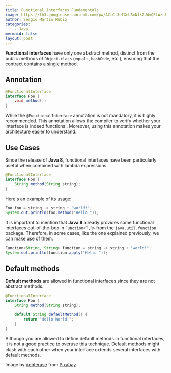 ```yaml
---
title: Functional Interfaces Fundamentals
image: https://lh3.googleusercontent.com/pw/ACtC-3eIXeU8xN1k2UWvQELWznFx7U9Jq4rllrxT73xi1vXjOWKGNGbJBrrekMzpCFoghMCNDR3JI54wFn9zzDbmx0nZD7xHl8df3i8VyahbY1dLKALrpmbCTKsQjQ0Ay8lNaZfxmOik_qCuGbDswTcmG7Sy=w640-h426-no?authuser=1
author: Sergio Martin Rubio
categories:
    - Java
mermaid: false
layout: post
---
```


**Functional interfaces** have only one abstract method, distinct from the public methods of `Object.class` (`equals`, `hashCode`, etc.), ensuring that the contract contains a single method.

## Annotation

```java
@FunctionalInterface
interface Foo {
	void method();
}
```

While the `@FunctionalInterface` annotation is not mandatory, it is highly recommended. This annotation allows the compiler to verify whether your interface is indeed functional. Moreover, using this annotation makes your architecture easier to understand.

## Use Cases

Since the release of **Java 8**, functional interfaces have been particularly useful when combined with lambda expressions.

```java
@FunctionalInterface
interface Foo {
	String method(String string);
}
```

Here's an example of its usage:

```java
Foo foo = string -> string + "world!";
System.out.println(foo.method("Hello "));
```

It is important to mention that **Java 8** already provides some functional interfaces out-of-the-box in `Function<T,R>` from the `java.util.function` package. Therefore, in some cases, like the one explained previously, we can make use of them.

```java
Function<String, String> function = string -> string + "world!";
System.out.println(function.apply("Hello "));
```

## Default methods

**Default methods** are allowed in functional interfaces since they are not abstract methods.

```java
@FunctionalInterface
interface Foo {
	String method(String string);
		
	default String defaultMethod() {
		return "Hello World!";
	}
}
```

Although you are allowed to define default methods in functional interfaces, it is not a good practice to overuse this technique. Default methods might clash with each other when your interface extends several interfaces with default methods.

Image by <a href="https://pixabay.com/users/donterase-1070369/?utm_source=link-attribution&amp;utm_medium=referral&amp;utm_campaign=image&amp;utm_content=789628">donterase</a> from <a href="https://pixabay.com/?utm_source=link-attribution&amp;utm_medium=referral&amp;utm_campaign=image&amp;utm_content=789628">Pixabay</a>
